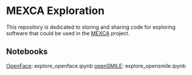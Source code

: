 # MEXCA Exploration
This repository is dedicated to storing and sharing code for exploring software that could be used in the [MEXCA](https://github.com/mexca) project.

## Notebooks
[OpenFace](https://github.com/TadasBaltrusaitis/OpenFace): explore_openface.ipynb
[openSMILE](https://audeering.github.io/opensmile-python/): explore_opensmile.ipynb
